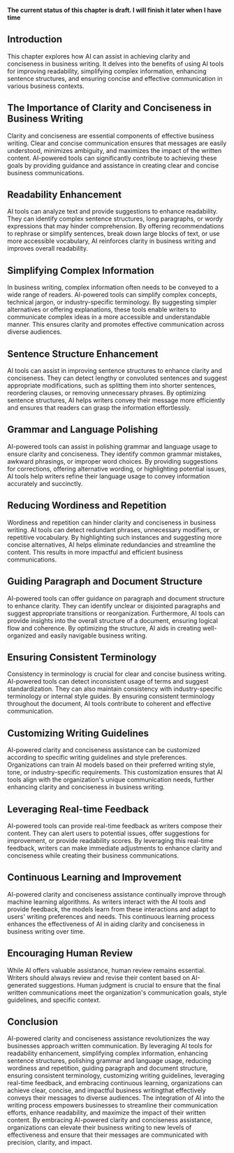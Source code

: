 **The current status of this chapter is draft. I will finish it later when I have time**

Introduction
------------

This chapter explores how AI can assist in achieving clarity and conciseness in business writing. It delves into the benefits of using AI tools for improving readability, simplifying complex information, enhancing sentence structures, and ensuring concise and effective communication in various business contexts.

The Importance of Clarity and Conciseness in Business Writing
-------------------------------------------------------------

Clarity and conciseness are essential components of effective business writing. Clear and concise communication ensures that messages are easily understood, minimizes ambiguity, and maximizes the impact of the written content. AI-powered tools can significantly contribute to achieving these goals by providing guidance and assistance in creating clear and concise business communications.

Readability Enhancement
-----------------------

AI tools can analyze text and provide suggestions to enhance readability. They can identify complex sentence structures, long paragraphs, or wordy expressions that may hinder comprehension. By offering recommendations to rephrase or simplify sentences, break down large blocks of text, or use more accessible vocabulary, AI reinforces clarity in business writing and improves overall readability.

Simplifying Complex Information
-------------------------------

In business writing, complex information often needs to be conveyed to a wide range of readers. AI-powered tools can simplify complex concepts, technical jargon, or industry-specific terminology. By suggesting simpler alternatives or offering explanations, these tools enable writers to communicate complex ideas in a more accessible and understandable manner. This ensures clarity and promotes effective communication across diverse audiences.

Sentence Structure Enhancement
------------------------------

AI tools can assist in improving sentence structures to enhance clarity and conciseness. They can detect lengthy or convoluted sentences and suggest appropriate modifications, such as splitting them into shorter sentences, reordering clauses, or removing unnecessary phrases. By optimizing sentence structures, AI helps writers convey their message more efficiently and ensures that readers can grasp the information effortlessly.

Grammar and Language Polishing
------------------------------

AI-powered tools can assist in polishing grammar and language usage to ensure clarity and conciseness. They identify common grammar mistakes, awkward phrasings, or improper word choices. By providing suggestions for corrections, offering alternative wording, or highlighting potential issues, AI tools help writers refine their language usage to convey information accurately and succinctly.

Reducing Wordiness and Repetition
---------------------------------

Wordiness and repetition can hinder clarity and conciseness in business writing. AI tools can detect redundant phrases, unnecessary modifiers, or repetitive vocabulary. By highlighting such instances and suggesting more concise alternatives, AI helps eliminate redundancies and streamline the content. This results in more impactful and efficient business communications.

Guiding Paragraph and Document Structure
----------------------------------------

AI-powered tools can offer guidance on paragraph and document structure to enhance clarity. They can identify unclear or disjointed paragraphs and suggest appropriate transitions or reorganization. Furthermore, AI tools can provide insights into the overall structure of a document, ensuring logical flow and coherence. By optimizing the structure, AI aids in creating well-organized and easily navigable business writing.

Ensuring Consistent Terminology
-------------------------------

Consistency in terminology is crucial for clear and concise business writing. AI-powered tools can detect inconsistent usage of terms and suggest standardization. They can also maintain consistency with industry-specific terminology or internal style guides. By ensuring consistent terminology throughout the document, AI tools contribute to coherent and effective communication.

Customizing Writing Guidelines
------------------------------

AI-powered clarity and conciseness assistance can be customized according to specific writing guidelines and style preferences. Organizations can train AI models based on their preferred writing style, tone, or industry-specific requirements. This customization ensures that AI tools align with the organization's unique communication needs, further enhancing clarity and conciseness in business writing.

Leveraging Real-time Feedback
-----------------------------

AI-powered tools can provide real-time feedback as writers compose their content. They can alert users to potential issues, offer suggestions for improvement, or provide readability scores. By leveraging this real-time feedback, writers can make immediate adjustments to enhance clarity and conciseness while creating their business communications.

Continuous Learning and Improvement
-----------------------------------

AI-powered clarity and conciseness assistance continually improve through machine learning algorithms. As writers interact with the AI tools and provide feedback, the models learn from these interactions and adapt to users' writing preferences and needs. This continuous learning process enhances the effectiveness of AI in aiding clarity and conciseness in business writing over time.

Encouraging Human Review
------------------------

While AI offers valuable assistance, human review remains essential. Writers should always review and revise their content based on AI-generated suggestions. Human judgment is crucial to ensure that the final written communications meet the organization's communication goals, style guidelines, and specific context.

Conclusion
----------

AI-powered clarity and conciseness assistance revolutionizes the way businesses approach written communication. By leveraging AI tools for readability enhancement, simplifying complex information, enhancing sentence structures, polishing grammar and language usage, reducing wordiness and repetition, guiding paragraph and document structure, ensuring consistent terminology, customizing writing guidelines, leveraging real-time feedback, and embracing continuous learning, organizations can achieve clear, concise, and impactful business writingthat effectively conveys their messages to diverse audiences. The integration of AI into the writing process empowers businesses to streamline their communication efforts, enhance readability, and maximize the impact of their written content. By embracing AI-powered clarity and conciseness assistance, organizations can elevate their business writing to new levels of effectiveness and ensure that their messages are communicated with precision, clarity, and impact.
